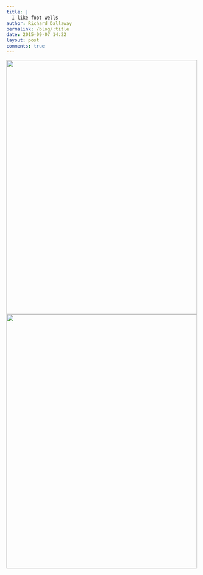```yaml
---
title: |
  I like foot wells
author: Richard Dallaway
permalink: /blog/:title
date: 2015-09-07 14:22
layout: post
comments: true
---
```


<div><a href="http://static.skitters.dallaway.com/tp_IMG_20150907_142121.jpg"><img src="http://static.skitters.dallaway.com/tp_thumb_IMG_20150907_142121.jpg" width="500" height="667"/></a></div><div><a href="http://static.skitters.dallaway.com/tp_IMG_20150907_140554.jpg"><img src="http://static.skitters.dallaway.com/tp_thumb_IMG_20150907_140554.jpg" width="500" height="667"/></a></div>


   
      
